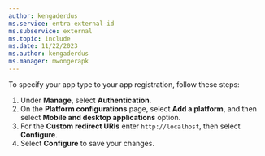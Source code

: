 ```yaml
---
author: kengaderdus
ms.service: entra-external-id
ms.subservice: external
ms.topic: include
ms.date: 11/22/2023
ms.author: kengaderdus
ms.manager: mwongerapk
---
```


To specify your app type to your app registration, follow these steps:

1. Under **Manage**, select **Authentication**.
1. On the **Platform configurations** page, select **Add a platform**, and then select **Mobile and desktop applications** option.
1. For the **Custom redirect URIs** enter `http://localhost`, then select **Configure**.
1. Select **Configure** to save your changes.
